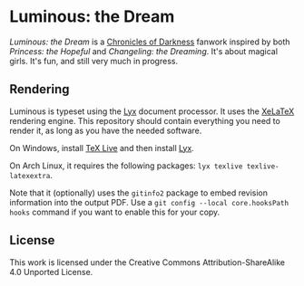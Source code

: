 Luminous: the Dream
===================

*Luminous: the Dream* is a [Chronicles of Darkness](http://theonyxpath.com/category/worlds/chroniclesofdarkness/) fanwork inspired by both *Princess: the Hopeful* and *Changeling: the Dreaming*. It's about magical girls. It's fun, and still very much in progress.

Rendering
---------

Luminous is typeset using the [Lyx](https://www.lyx.org/) document processor. It uses the [XeLaTeX](http://xetex.sourceforge.net/) rendering engine. This repository should contain everything you need to render it, as long as you have the needed software.

On Windows, install [TeX Live](https://www.tug.org/texlive/acquire-netinstall.html) and then install [Lyx](https://www.lyx.org/Download#toc3).

On Arch Linux, it requires the following packages: `lyx texlive texlive-latexextra`.

Note that it (optionally) uses the `gitinfo2` package to embed revision information into the output PDF. Use a `git config --local core.hooksPath hooks` command if you want to enable this for your copy.

License
-------

This work is licensed under the Creative Commons Attribution-ShareAlike 4.0 Unported License.
